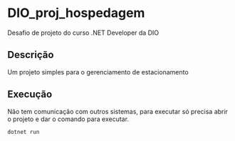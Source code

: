 # DIO_proj_hospedagem
Desafio de projeto do curso .NET Developer da DIO

## Descrição
Um projeto simples para o gerenciamento de estacionamento

## Execução
Não tem comunicação com outros sistemas, para executar só precisa abrir o projeto e dar o comando para executar.

```dotnet run```